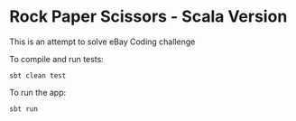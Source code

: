 Rock Paper Scissors - Scala Version
====================================

This is an attempt to solve eBay Coding challenge

To compile and run tests:

```
sbt clean test
```

To run the app:

```
sbt run
```

